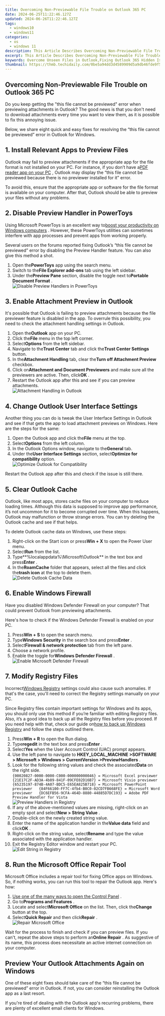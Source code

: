 ```yaml
---
title: Overcoming Non-Previewable File Trouble on Outlook 365 PC
date: 2024-06-25T11:22:46.127Z
updated: 2024-06-26T11:22:46.127Z
tags:
  - windows10
  - windows11
categories:
  - os
  - windows 11
description: This Article Describes Overcoming Non-Previewable File Trouble on Outlook 365 PC
excerpt: This Article Describes Overcoming Non-Previewable File Trouble on Outlook 365 PC
keywords: Overcome Unseen Files in Outlook,Fixing Outlook 365 Hidden Issues,Outlook 365 File Display Troubleshooting,Previewable Images on Office 365,Solving Outlook Missing Content,Enhance Email Viewability in Outlook,Accessing Files in Outlook Pro
thumbnail: https://thmb.techidaily.com/0be5a94dd3d4589909d5a9db46fde9f5e7dc17aa86b034cba9990542387160cd.jpg
---
```


## Overcoming Non-Previewable File Trouble on Outlook 365 PC

 Do you keep getting the "this file cannot be previewed" error when previewing attachments in Outlook? The good news is that you don't need to download attachments every time you want to view them, as it is possible to fix this annoying issue.

 Below, we share eight quick and easy fixes for resolving the “this file cannot be previewed” error in Outlook for Windows.

## 1\. Install Relevant Apps to Preview Files

 Outlook may fail to preview attachments if the appropriate app for the file format is not installed on your PC. For instance, if you don’t have a[PDF reader app on your PC](https://www.makeuseof.com/tag/6-pdf-readers-windows/) , Outlook may display the “this file cannot be previewed because there is no previewer installed for it” error.

 To avoid this, ensure that the appropriate app or software for the file format is available on your computer. After that, Outlook should be able to preview your files without any problems.

## 2\. Disable Preview Handler in PowerToys

 Using Microsoft PowerToys is an excellent way to[boost your productivity on Windows computers](https://www.makeuseof.com/set-up-windows-pc-maximum-productivity/) . However, these PowerToys utilities can sometimes interfere with app processes and prevent apps from working properly.

 Several users on the forums reported fixing Outlook’s “this file cannot be previewed” error by disabling the Preview Handler feature. You can also give this method a shot.

1. Open the**PowerToys** app using the search menu.
2. Switch to the**File Explorer add-ons** tab using the left sidebar.
3. Under the**Preview Pane** section, disable the toggle next to**Portable Document Format** .  
![Disable Preview Handlers in PowerToys](https://static1.makeuseofimages.com/wordpress/wp-content/uploads/2023/02/disable-preview-handlers-in-powertoys.jpg)

## 3\. Enable Attachment Preview in Outlook

 It's possible that Outlook is failing to preview attachments because the file previewer feature is disabled in the app. To overrule this possibility, you need to check the attachment handling settings in Outlook.

1. Open the**Outlook** app on your PC.
2. Click the**File** menu in the top left corner.
3. Select**Options** from the left sidebar.
4. Navigate to the**Trust Center** tab and click the**Trust Center Settings** button.
5. In the**Attachment Handling** tab, clear the**Turn off Attachment Preview** checkbox.
6. Click on**Attachment and Document Previewers** and make sure all the previewers are active. Then, click**OK** .
7. Restart the Outlook app after this and see if you can preview attachments.  
![Attachment Handling in Outlook](https://static1.makeuseofimages.com/wordpress/wp-content/uploads/2023/02/attachment-handling-in-outlook.jpg)

## 4\. Change Outlook User Interface Settings

 Another thing you can do is tweak the User Interface Settings in Outlook and see if that gets the app to load attachment previews on Windows. Here are the steps for the same:

1. Open the Outlook app and click the**File** menu at the top.
2. Select**Options** from the left column.
3. In the Outlook Options window, navigate to the**General** tab.
4. Under the**User Interface Settings** section, select**Optimize for compatibility** option.  
![Optimize Outlook for Compatibility](https://static1.makeuseofimages.com/wordpress/wp-content/uploads/2023/02/optimize-outlook-for-compatibility.jpg)

 Restart the Outlook app after this and check if the issue is still there.

## 5\. Clear Outlook Cache

 Outlook, like most apps, stores cache files on your computer to reduce loading times. Although this data is supposed to improve app performance, it’s not uncommon for it to become corrupted over time. When this happens, Outlook may malfunction or throw strange errors. You can try deleting the Outlook cache and see if that helps.

To delete Outlook cache data on Windows, use these steps:

1. Right-click on the Start icon or press**Win + X** to open the Power User menu.
2. Select**Run** from the list.
3. Type**%localappdata%\\Microsoft\\Outlook** in the text box and press**Enter** .
4. In the**RoamCache** folder that appears, select all the files and click the**trash icon** at the top to delete them.  
![Delete Outlook Cache Data](https://static1.makeuseofimages.com/wordpress/wp-content/uploads/2023/02/delete-outlook-cache-data.jpg)

## 6\. Enable Windows Firewall

 Have you disabled Windows Defender Firewall on your computer? That could prevent Outlook from previewing attachments.

 Here's how to check if the Windows Defender Firewall is enabled on your PC.

1. Press**Win + S** to open the search menu.
2. Type**Windows Security** in the search box and press**Enter** .
3. Select**Firewall & network protection** tab from the left pane.
4. Choose a network profile.
5. Enable the toggle for**Windows Defender Firewall** .  
![Enable Microsoft Defender Firewall](https://static1.makeuseofimages.com/wordpress/wp-content/uploads/2023/02/enable-microsoft-defender-firewall.jpg)

## 7\. Modify Registry Files

 Incorrect[Windows Registry](https://www.makeuseof.com/tag/what-is-the-windows-registry-editor-and-how-do-i-use-it-makeuseof-explains/) settings could also cause such anomalies. If that's the case, you'll need to correct the Registry settings manually on your PC.

 Since Registry files contain important settings for Windows and its apps, you should only use this method if you’re familiar with editing Registry files. Also, it’s a good idea to back up all the Registry files before you proceed. If you need help with that, check our guide on[how to back up Windows Registry](https://www.makeuseof.com/tag/backup-restore-windows-registry/) and follow the steps outlined there.

1. Press**Win + R** to open the Run dialog.
2. Type**regedit** in the text box and press**Enter** .
3. Select**Yes** when the User Account Control (UAC) prompt appears.
4. Use the left pane to navigate to **HKEY\_LOCAL\_MACHINE > ​SOFTWARE > ​Microsoft > ​Windows > ​CurrentVersion > ​PreviewHandlers** .
5. Look for the following string values and check the associated**Data** on the right side.  
`{00020827-0000-0000-C000-000000000046} = Microsoft Excel previewer  
{21E17C2F-AD3A-4b89-841F-09CFE02D16B7} = Microsoft Visio previewer  
{65235197-874B-4A07-BDC5-E65EA825B718} = Microsoft PowerPoint previewer  
{84F66100-FF7C-4fb4-B0C0-02CD7FB668FE} = Microsoft Word previewer  
{DC6EFB56-9CFA-464D-8880-44885D7DC193} = Adobe PDF Preview Handler for Vista`  
![Preview Handlers in Registry](https://static1.makeuseofimages.com/wordpress/wp-content/uploads/2023/02/preview-handlers-in-registry.jpg)
6. If any of the above-mentioned values are missing, right-click on an empty spot and select**New > String Value** .
7. Double-click on the newly created string value.
8. Enter the name of the application handler in the**Value data** field and click**OK** .
9. Right-click on the string value, select**Rename** and type the value associated with the application handler.
10. Exit the Registry Editor window and restart your PC.  
![Edit String in Registry](https://static1.makeuseofimages.com/wordpress/wp-content/uploads/2023/02/edit-string-in-registry.jpg)

## 8\. Run the Microsoft Office Repair Tool

 Microsoft Office includes a repair tool for fixing Office apps on Windows. So, if nothing works, you can run this tool to repair the Outlook app. Here's how:

1. [Use one of the many ways to open the Control Panel](https://www.makeuseof.com/windows-open-control-panel/) .
2. Go to**Programs and Features** .
3. Locate and select**Microsoft Office** on the list. Then, click the**Change** button at the top.
4. Select**Quick Repair** and then click**Repair** .  
![Repair Microsoft Office](https://static1.makeuseofimages.com/wordpress/wp-content/uploads/2023/02/repair-microsoft-office.jpg)

 Wait for the process to finish and check if you can preview files. If you can't, repeat the above steps to perform an**Online Repair** . As suggestive of its name, this process does necessitate an active internet connection on your computer.

## Preview Your Outlook Attachments Again on Windows

 One of these eight fixes should take care of the “this file cannot be previewed” error in Outlook. If not, you can consider reinstalling the Outlook app as a last resort.

 If you're tired of dealing with the Outlook app's recurring problems, there are plenty of excellent email clients for Windows.


<ins class="adsbygoogle"
     style="display:block"
     data-ad-format="autorelaxed"
     data-ad-client="ca-pub-7571918770474297"
     data-ad-slot="1223367746"></ins>



<ins class="adsbygoogle"
     style="display:block"
     data-ad-client="ca-pub-7571918770474297"
     data-ad-slot="8358498916"
     data-ad-format="auto"
     data-full-width-responsive="true"></ins>


